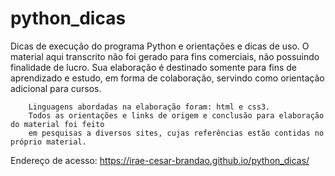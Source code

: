 # python_dicas
Dicas de execução do programa Python e orientações e dicas de uso.
				O material aqui transcrito não foi gerado para fins comerciais, não possuindo finalidade 
        de lucro. Sua elaboração é destinado somente para fins de aprendizado e estudo, em forma 
        de colaboração, servindo como orientação adicional para cursos. 
        
        Linguagens abordadas na elaboração foram: html e css3.
        Todos as orientações e links de origem e conclusão para elaboração do material foi feito
        em pesquisas a diversos sites, cujas referências estão contidas no próprio material.

Endereço de acesso:  https://irae-cesar-brandao.github.io/python_dicas/  
